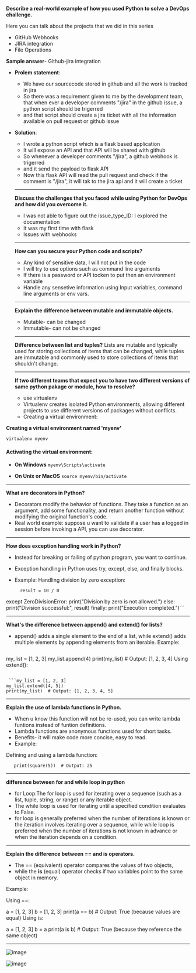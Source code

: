 **Describe a real-world example of how you used Python to solve a DevOps challenge.**

Here you can talk about the projects that we did in this series
- GitHub Webhooks
- JIRA integration
- File Operations

**Sample answer**- Github-jira integration
- **Prolem statement**:
  - We have our sourcecode stored in github and all the work is tracked in jira
  - So there was a requirement given to me by the development team, that when ever a developer comments "/jira" in the github issue, a python script should be trigerred
  - and that script should create a jira ticket with all the information available on pull request or github issue
  
- **Solution**:
  - I wrote a python script which is a flask based application
  - It will expose an API and that API will be shared with github
  - So whenever a developer comments "/jira", a github webhook is trigerred
  - and it send the payload to flask API
  - Now this flask API will read the pull request and check if the comment is "/jira", it will tak to the jira api and it will create a ticket


  **********************************************************************************************************************************************************************************

  **Discuss the challenges that you faced while using Python for DevOps and how did you overcome it.**

  - I was not able to figure out the issue_type_ID: I explored the documentation
  - It was my first time with flask
  - Issues with webhooks
 
  **********************************************************************************************************************************************************************************

  **How can you secure your Python code and scripts?**

  - Any kind of sensitive data, I will not put in the code
  - I will try to use options such as command line arguments
  - If there is a password or API tocken to put then an environment variable
  - Handle any sensetive information using Input variables, command line arguments or env vars.
 
  **********************************************************************************************************************************************************************************

  **Explain the difference between mutable and immutable objects.**

  - Mutable- can be changed
  - Immutable- can not be changed
 
  ********************************************************************************************************************************************************************************

  **Difference between list and tuples?**
  Lists are mutable and typically used for storing collections of items that can be changed, while tuples are immutable and commonly used to store collections of items that shouldn't change.

  ****************************************************************************************************************************************************************************************

  **If two different teams that expect you to have two different versions of same python pakage or module, how to resolve?**

  - use virtualenv
  - Virtualenv creates isolated Python environments, allowing different projects to use different versions of packages without conflicts. 
  - Creating a virtual environment:

**Creating a virtual environment named 'myenv'**

```virtualenv myenv```

#### Activating the virtual environment:

- **On Windows**
```myenv\Scripts\activate```

- **On Unix or MacOS**
```source myenv/bin/activate```

*************************************************************************************************************************************************************************************************

**What are decorators in Python?**

- Decorators modify the behavior of functions. They take a function as an argument, add some functionality, and return another function without modifying the original function's code. 
- Real world example: suppose u want to validate if a user has a logged in session before invoking a API, you can use decorator.

************************************************************************************************************************************************************************************************
**How does exception handling work in Python?**

- Instead for breaking or failing of python program, you want to continue.
- Exception handling in Python uses try, except, else, and finally blocks.
- Example: Handling division by zero exception:

  ```try:
    result = 10 / 0
except ZeroDivisionError:
    print("Division by zero is not allowed.")
else:
    print("Division successful:", result)
finally:
    print("Execution completed.")```

**********************************************************************************************************************************************************************************************

**What's the difference between append() and extend() for lists?**

- append() adds a single element to the end of a list, while extend() adds multiple elements by appending elements from an iterable. Example:

  ```Using append():

my_list = [1, 2, 3]
my_list.append(4)
print(my_list)  # Output: [1, 2, 3, 4]
Using extend():
```

 ```my_list = [1, 2, 3]
my_list.extend([4, 5])
print(my_list)  # Output: [1, 2, 3, 4, 5]
```

*********************************************************************************************************************************************************************************************************
**Explain the use of lambda functions in Python.**
- When u know this function will not be re-used, you can write lambda funtions instead of funtion definitions.
- Lambda functions are anonymous functions used for short tasks.
- Benefits- it will make code more concise, easy to read.
- Example:

Defining and using a lambda function:

  ```square = lambda x: x**2
     print(square(5))  # Output: 25
```

********************************************************************************************************************************************************************************************************

**difference between for and while loop in python**

- for Loop:The for loop is used for iterating over a sequence (such as a list, tuple, string, or range) or any iterable object.
- The while loop is used for iterating until a specified condition evaluates to False.
- for loop is generally preferred when the number of iterations is known or the iteration involves iterating over a sequence, while while loop is preferred when the number of iterations is not known in advance or when the iteration depends on a condition.

******************************************************************************************************************************************************************************************************

**Explain the difference between == and is operators.**

- The == (equivalent) operator compares the values of two objects, 
- while the **is** (equal) operator checks if two variables point to the same object in memory.

Example:

Using ==:

a = [1, 2, 3]
b = [1, 2, 3]
print(a == b)  # Output: True (because values are equal)
Using is:

a = [1, 2, 3]
b = a
print(a is b)  # Output: True (because they reference the same object)

*************************************************************************************************************************************************************************************************************

![image](https://github.com/muppin/mastering-DevOps/assets/56094875/44de52b7-117b-46ac-ab97-36b77bc81c9f)

![image](https://github.com/muppin/mastering-DevOps/assets/56094875/776862a2-5532-4d39-bdea-a9315ad56a47)



